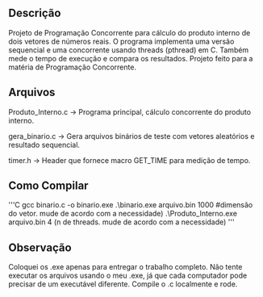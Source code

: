 ## Descrição

Projeto de Programação Concorrente para cálculo do produto interno de dois vetores de números reais. O programa implementa uma versão sequencial e uma concorrente usando threads (pthread) em C. Também mede o tempo de execução e compara os resultados.
Projeto feito para a matéria de Programação Concorrente.

## Arquivos

Produto_Interno.c → Programa principal, cálculo concorrente do produto interno.

gera_binario.c → Gera arquivos binários de teste com vetores aleatórios e resultado sequencial.

timer.h → Header que fornece macro GET_TIME para medição de tempo.

## Como Compilar
'''C
gcc binario.c -o binario.exe
.\binario.exe arquivo.bin 1000 #dimensão do vetor. mude de acordo com a necessidade)
.\Produto_Interno.exe arquivo.bin 4 (n de threads. mude de acordo com a necessidade)
'''

## Observação

Coloquei os .exe apenas para entregar o trabalho completo.
Não tente executar os arquivos usando o meu .exe, já que cada computador pode precisar de um executável diferente. Compile o .c localmente e rode.
